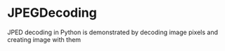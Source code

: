 # JPEGDecoding
JPED decoding in Python is demonstrated by decoding image pixels and creating image with them
